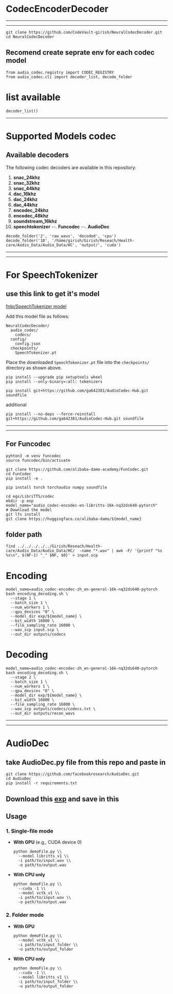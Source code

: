 # CodecEncoderDecoder

***
***
```
git clone https://github.com/CodeVault-girish/NeuralCodecDecoder.git
cd NeuralCodecDecoder
```
## Recomend create seprate env for each codec model
```
from audio_codec.registry import CODEC_REGISTRY
from audio_codec.cli import decoder_list, decode_folder
```

# list available

```
decoder_list()
```

---
# Supported Models codec
## Available decoders

The following codec decoders are available in this repository:

1. **snac_24khz**  
2. **snac_32khz**  
3. **snac_44khz**  
4. **dac_16khz**  
5. **dac_24khz**  
6. **dac_44khz**  
7. **encodec_24khz**  
8. **encodec_48khz**  
9. **soundstream_16khz**  
10. **speechtokenizer**
--. **Funcodec**
--. **AudioDec**
```
decode_folder('2', 'raw_wavs', 'decoded', 'cpu')
decode_folder('10', '/home/girish/Girish/Reseach/Health-care/Audio_Data/Audio_Data/HC', 'output/', 'cuda')
```
---
---
# For SpeechTokenizer 
## use this link to get it's model 

[fnlp/SpeechTokenizer model](https://huggingface.co/fnlp/SpeechTokenizer/tree/main/speechtokenizer_hubert_avg)

Add this model file as follows:

```
NeuralCodecDecoder/
  audio_codec/
    codecs/
  config/
    config.json
  checkpoints/
    SpeechTokenizer.pt
```

Place the downloaded `SpeechTokenizer.pt` file into the `checkpoints/` directory as shown above.

```
pip install --upgrade pip setuptools wheel
pip install --only-binary=:all: tokenizers

pip install git+https://github.com/ga642381/AudioCodec-Hub.git soundfile
```
additional
```
pip install --no-deps --force-reinstall git+https://github.com/ga642381/AudioCodec-Hub.git soundfile
```
---
---
## For Funcodec
```
pyhton3 -m venv funcodec
source funcodec/bin/activate
```
```
git clone https://github.com/alibaba-damo-academy/FunCodec.git
cd FunCodec
pip install -e .
```
```
pip install torch torchaudio numpy soundfile
```
```
cd egs/LibriTTS/codec
mkdir -p exp
model_name="audio_codec-encodec-en-libritts-16k-nq32ds640-pytorch"
# Download the model
git lfs install
git clone https://huggingface.co/alibaba-damo/${model_name}
```
## folder path
```
find ../../../../../Girish/Reseach/Health-care/Audio_Data/Audio_Data/HC/  -name "*.wav" | awk -F/ '{printf "%s %s\n", $(NF-1) "_" $NF, $0}' > input.scp
```
# Encoding
```
model_name=audio_codec-encodec-zh_en-general-16k-nq32ds640-pytorch
bash encoding_decoding.sh \
  --stage 1 \
  --batch_size 1 \
  --num_workers 1 \
  --gpu_devices "0" \
  --model_dir exp/${model_name} \
  --bit_width 16000 \
  --file_sampling_rate 16000 \
  --wav_scp input.scp \
  --out_dir outputs/codecs
```
# Decoding
```
model_name=audio_codec-encodec-zh_en-general-16k-nq32ds640-pytorch
bash encoding_decoding.sh \
  --stage 2 \
  --batch_size 1 \
  --num_workers 1 \
  --gpu_devices "0" \
  --model_dir exp/${model_name} \
  --bit_width 16000 \
  --file_sampling_rate 16000 \
  --wav_scp outputs/codecs/codecs.txt \
  --out_dir outputs/recon_wavs
```

---
---
# AudioDec

## take AudioDec.py file from this repo and paste in 
```
git clone https://github.com/facebookresearch/AudioDec.git
cd AudioDec
pip install -r requirements.txt
```
## Download this [exp](https://github.com/facebookresearch/AudioDec/releases/download/pretrain_models_v02/exp.zip) and save in this

<!-- python demoFile.py --model vctk_v1  -i ../codec/test/ -o output/
python demoFile.py --model libritts_v1 -i ../codec/test/ -o output/
python demoFile.py --model libritts_v1 -i ../codec/test/A002_02_BBP_NORMAL.wav -o output.wav

 -->
## Usage

### 1. Single-file mode

- **With GPU** (e.g., CUDA device 0)  
  ```
  python demoFile.py \\
    --model libritts_v1 \\
    -i path/to/input.wav \\
    -o path/to/output.wav
  ```

- **With CPU only**  
  ```
  python demoFile.py \\
    --cuda -1 \\
    --model vctk_v1 \\
    -i path/to/input.wav \\
    -o path/to/output.wav
  ```

### 2. Folder mode

- **With GPU**  
  ```
  python demoFile.py \\
    --model vctk_v1 \\
    -i path/to/input_folder \\
    -o path/to/output_folder
  ```

- **With CPU only**  
  ```
  python demoFile.py \\
    --cuda -1 \\
    --model libritts_v1 \\
    -i path/to/input_folder \\
    -o path/to/output_folder
  ```
